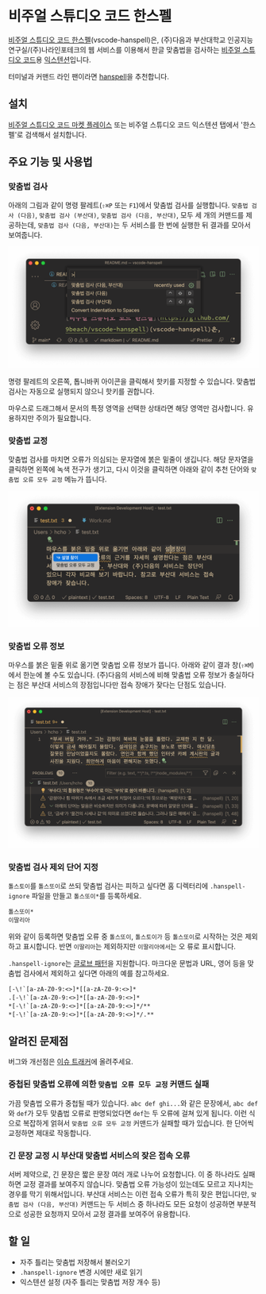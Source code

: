 # 비주얼 스튜디오 코드 한스펠

[비주얼 스튜디오 코드 한스펠](https://github.com/9beach/vscode-hanspell)(vscode-hanspell)은, (주)다음과 부산대학교 인공지능연구실/(주)나라인포테크의 웹 서비스를 이용해서 한글 맞춤법을 검사하는 [비주얼 스튜디오 코드](https://code.visualstudio.com)용 [익스텐션](https://code.visualstudio.com/docs/editor/extension-marketplace)입니다.

터미널과 커맨드 라인 팬이라면 [hanspell](https://github.com/9beach/hanspell)을 추천합니다.

## 설치

[비주얼 스튜디오 코드 마켓 플레이스](https://marketplace.visualstudio.com/items?itemName=9beach.vscode-hanspell) 또는 비주얼 스튜디오 코드 익스텐션 탭에서 '한스펠'로 검색해서 설치합니다.

## 주요 기능 및 사용법

### 맞춤법 검사

아래의 그림과 같이 명령 팔레트(`⇧⌘P` 또는 `F1`)에서 맞춤법 검사를 실행합니다. `맞춤법 검사 (다음)`, `맞춤법 검사 (부산대)`, `맞춤법 검사 (다음, 부산대)`, 모두 세 개의 커맨드를 제공하는데, `맞춤법 검사 (다음, 부산대)`는 두 서비스를 한 번에 실행한 뒤 결과를 모아서 보여줍니다.

![commands](https://github.com/9beach/vscode-hanspell/raw/HEAD/images/hanspell-commands.png)

명령 팔레트의 오른쪽, 톱니바퀴 아이콘을 클릭해서 핫키를 지정할 수 있습니다. 맞춤법 검사는 자동으로 실행되지 않으니 핫키를 권합니다.

마우스로 드래그해서 문서의 특정 영역을 선택한 상태라면 해당 영역만 검사합니다. 유용하지만 주의가 필요합니다.

### 맞춤법 교정

맞춤법 검사를 마치면 오류가 의심되는 문자열에 붉은 밑줄이 생깁니다. 해당 문자열을 클릭하면 왼쪽에 녹색 전구가 생기고, 다시 이것을 클릭하면 아래와 같이 추천 단어와 `맞춤법 오류 모두 교정` 메뉴가 뜹니다.

![command actions](https://github.com/9beach/vscode-hanspell/raw/HEAD/images/hanspell-command-actions.png)

### 맞춤법 오류 정보

마우스를 붉은 밑줄 위로 옮기면 맞춤법 오류 정보가 뜹니다. 아래와 같이 결과 창(`⇧⌘M`)에서 한눈에 볼 수도 있습니다. (주)다음의 서비스에 비해 맞춤법 오류 정보가 충실하다는 점은 부산대 서비스의 장점입니다만 접속 장애가 잦다는 단점도 있습니다.

![message](https://github.com/9beach/vscode-hanspell/raw/HEAD/images/hanspell-problems.png)

### 맞춤법 검사 제외 단어 지정

`톨스토이`를 `톨스또이`로 쓰되 맞춤법 검사는 피하고 싶다면 홈 디렉터리에 `.hanspell-ignore` 파일을 만들고 `톨스또이*`를 등록하세요.

```txt
톨스또이*
이딸리아
```

위와 같이 등록하면 맞춤법 오류 중 `톨스또이`, `톨스토이가` 등 `톨스또이`로 시작하는 것은 제외하고 표시합니다. 반면 `이딸리아`는 제외하지만 `이딸리아에서`는 오
류로 표시합니다.

`.hanspell-ignore`는 [글로브 패턴](<https://ko.wikipedia.org/wiki/글로브_(프로그래밍)>)을 지원합니다. 마크다운 문법과 URL, 영어 등을 맞춤법 검사에서 제외하고 싶다면 아래의 예를 참고하세요.

```txt
[-\!`[a-zA-Z0-9:<>]*[[a-zA-Z0-9:<>]*
.[-\!`[a-zA-Z0-9:<>]*[[a-zA-Z0-9:<>]*
*[-\!`[a-zA-Z0-9:<>]*[[a-zA-Z0-9:<>]*/**
*[-\!`[a-zA-Z0-9:<>]*[[a-zA-Z0-9:<>]*/.**
```

## 알려진 문제점

버그와 개선점은 [이슈 트래커](https://github.com/9beach/vscode-hanspell/issues)에 올려주세요.

### 중첩된 맞춤법 오류에 의한 `맞춤법 오류 모두 교정` 커맨드 실패

가끔 맞춤법 오류가 중첩될 때가 있습니다. `abc def ghi...`와 같은 문장에서, `abc def`와 `def`가 모두 맞춤법 오류로 판명되었다면 `def`는 두 오류에 걸쳐 있게 됩니다. 이런 식으로 복잡하게 얽혀서 `맞춤법 오류 모두 교정` 커맨드가 실패할 때가 있습니다. 한 단어씩 교정하면 제대로 작동합니다.

### 긴 문장 교정 시 부산대 맞춤법 서비스의 잦은 접속 오류

서버 제약으로, 긴 문장은 짧은 문장 여러 개로 나누어 요청합니다. 이 중 하나라도 실패하면 교정 결과를 보여주지 않습니다. 맞춤법 오류 가능성이 있는데도 모르고 지나치는 경우를 막기 위해서입니다. 부산대 서비스는 이런 접속 오류가 특히 잦은 편입니다만, `맞춤법 검사 (다음, 부산대)` 커맨드는 두 서비스 중 하나라도 모든 요청이 성공하면 부분적으로 성공한 요청까지 모아서 교정 결과를 보여주어 유용합니다.

## 할 일

- 자주 틀리는 맞춤법 저장해서 불러오기
- `.hanspell-ignore` 변경 시에만 새로 읽기
- 익스텐션 설정 (자주 틀리는 맞춤법 저장 개수 등)
